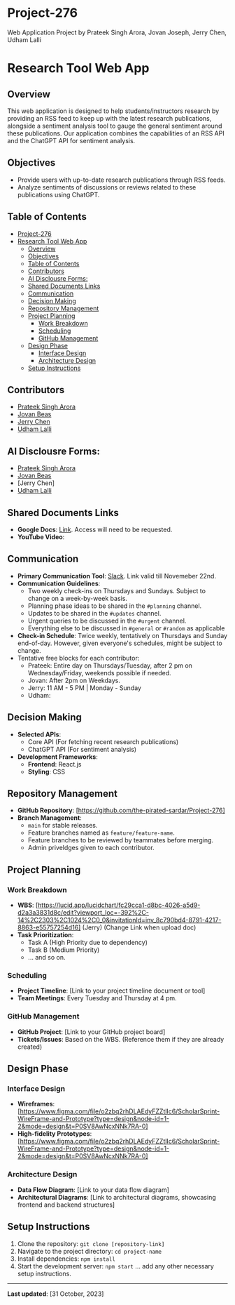# Project-276
Web Application Project by Prateek Singh Arora, Jovan Joseph, Jerry Chen, Udham Lalli

# Research Tool Web App

## Overview
This web application is designed to help students/instructors research by providing an RSS feed to keep up with the latest research publications, alongside a sentiment analysis tool to gauge the general sentiment around these publications. Our application combines the capabilities of an RSS API and the ChatGPT API for sentiment analysis.

## Objectives
- Provide users with up-to-date research publications through RSS feeds.
- Analyze sentiments of discussions or reviews related to these publications using ChatGPT.

## Table of Contents
- [Project-276](#project-276)
- [Research Tool Web App](#research-tool-web-app)
  - [Overview](#overview)
  - [Objectives](#objectives)
  - [Table of Contents](#table-of-contents)
  - [Contributors](#contributors)
  - [AI Disclousre Forms:](#ai-disclousre-forms)
  - [Shared Documents Links](#shared-documents-links)
  - [Communication](#communication)
  - [Decision Making](#decision-making)
  - [Repository Management](#repository-management)
  - [Project Planning](#project-planning)
    - [Work Breakdown](#work-breakdown)
    - [Scheduling](#scheduling)
    - [GitHub Management](#github-management)
  - [Design Phase](#design-phase)
    - [Interface Design](#interface-design)
    - [Architecture Design](#architecture-design)
  - [Setup Instructions](#setup-instructions)

## Contributors
- [Prateek Singh Arora](https://github.com/the-pirated-sardar)
- [Jovan Beas](https://github.com/Jovan-Beas)
- [Jerry Chen](https://github.com/jchen-sfu)
- [Udham Lalli](https://github.com/UdhamL)

## AI Disclousre Forms:
- [Prateek Singh Arora](AI_declarations/Milestone1_AI_Declaration_Prateek_Arora_301417287)
- [Jovan Beas](AI_declarations/Project_Milestone1_AI_Disclosure_Jovan_Beas_301449584.pdf)
- [Jerry Chen]
- [Udham Lalli](AI_declarations/P1_AI_Declaration_Udhay_Lalli_301430162.pdf)

## Shared Documents Links
- **Google Docs**: [Link](https://docs.google.com/document/d/1y8AEWyzAuIrlz61OJoMNexjp9WL8iy9tKR_iihNczL0/edit?usp=sharing). Access will need to be requested.
- **YouTube Video**: 

## Communication
- **Primary Communication Tool**: [Slack](https://join.slack.com/t/1sky/shared_invite/zt-25il5e411-3GpIEnuetqEDvyNGVJhxSg). Link valid till Novemeber 22nd.
- **Communication Guidelines**: 
  - Two weekly check-ins on Thursdays and Sundays. Subject to change on a week-by-week basis.
  - Planning phase ideas to be shared in the `#planning` channel. 
  - Updates to be shared in the `#updates` channel.
  - Urgent queries to be discussed in the `#urgent` channel.
  - Everything else to be discussed in `#general` or `#random` as applicable
- **Check-in Schedule**: Twice weekly, tentatively on Thursdays and Sunday end-of-day. However, given everyone's schedules, might be subject to change.
- Tentative free blocks for each contributor:
  - Prateek: Entire day on Thursdays/Tuesday, after 2 pm on Wednesday/Friday, weekends possible if needed.
  - Jovan: After 2pm on Weekdays.
  - Jerry: 11 AM - 5 PM | Monday - Sunday
  - Udham: 

## Decision Making
- **Selected APIs**:
  - Core API (For fetching recent research publications)
  - ChatGPT API (For sentiment analysis)
- **Development Frameworks**:
  - **Frontend**: React.js
  - **Styling**: CSS

## Repository Management
- **GitHub Repository**: [https://github.com/the-pirated-sardar/Project-276]
- **Branch Management**: 
  - `main` for stable releases.
  - Feature branches named as `feature/feature-name`.
  - Feature branches to be reviewed by teammates before merging.
  - Admin priveldges given to each contributor.

## Project Planning
### Work Breakdown
- **WBS**: [https://lucid.app/lucidchart/fc29cca1-d8bc-4026-a5d9-d2a3a3831d8c/edit?viewport_loc=-392%2C-14%2C2303%2C1024%2C0_0&invitationId=inv_8c790bd4-8791-4217-8863-e55757254d16] (Jerry) (Change Link when upload doc)
- **Task Prioritization**:
  - Task A (High Priority due to dependency)
  - Task B (Medium Priority)
  - ... and so on.

### Scheduling
- **Project Timeline**: [Link to your project timeline document or tool]
- **Team Meetings**: Every Tuesday and Thursday at 4 pm.

### GitHub Management
- **GitHub Project**: [Link to your GitHub project board]
- **Tickets/Issues**: Based on the WBS. (Reference them if they are already created)

## Design Phase
### Interface Design
- **Wireframes**: [https://www.figma.com/file/o2zbq2rhDLAEdyFZZtlIc6/ScholarSprint-WireFrame-and-Prototype?type=design&node-id=1-2&mode=design&t=P0SV8AwNcxNNk7RA-0]
- **High-fidelity Prototypes**: [https://www.figma.com/file/o2zbq2rhDLAEdyFZZtlIc6/ScholarSprint-WireFrame-and-Prototype?type=design&node-id=1-2&mode=design&t=P0SV8AwNcxNNk7RA-0]

### Architecture Design
- **Data Flow Diagram**: [Link to your data flow diagram]
- **Architectural Diagrams**: [Link to architectural diagrams, showcasing frontend and backend structures]

## Setup Instructions
1. Clone the repository: `git clone [repository-link]`
2. Navigate to the project directory: `cd project-name`
3. Install dependencies: `npm install`
4. Start the development server: `npm start`
... add any other necessary setup instructions.

---

**Last updated**: [31 October, 2023]
